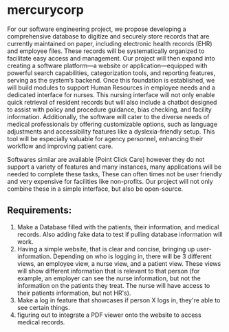 # mercurycorp

For our software engineering project, we propose developing a comprehensive database to digitize and securely store records that are currently maintained on paper, including electronic health records (EHR) and employee files. These records will be systematically organized to facilitate easy access and management. Our project will then expand into creating a software platform—a website or application—equipped with powerful search capabilities, categorization tools, and reporting features, serving as the system’s backend. Once this foundation is established, we will build modules to support Human Resources in employee needs and a dedicated interface for nurses. This nursing interface will not only enable quick retrieval of resident records but will also include a chatbot designed to assist with policy and procedure guidance, bias checking, and facility information. Additionally, the software will cater to the diverse needs of medical professionals by offering customizable options, such as language adjustments and accessibility features like a dyslexia-friendly setup. This tool will be especially valuable for agency personnel, enhancing their workflow and improving patient care.

Softwares similar are available (Point Click Care) however they do not support a variety of features and many instances, many applications will be needed to complete these tasks, These can often times not be user friendly and very expensive for facilities like non-profits. Our project will not only combine these in a simple interface, but also be open-source. 



## Requirements:
1. Make a Database filled with the patients, their information, and medical records. Also adding fake data to test if pulling database information will work.
2.  Having a simple website, that is clear and concise, bringing up user-information. Depending on who is logging in, there will be 3 different views, an employee view, a nurse view, and a patient view. These views will show different information that is relevant to that person (for example, an employer can see the nurse information, but not the information on the patients they treat. The nurse will have access to their patients information, but not HR's).
3.  Make a log in feature that showcases if person X logs in, they're able to see certain things.
4.  figuring out to integrate a PDF viewer onto the website to access medical records. 
